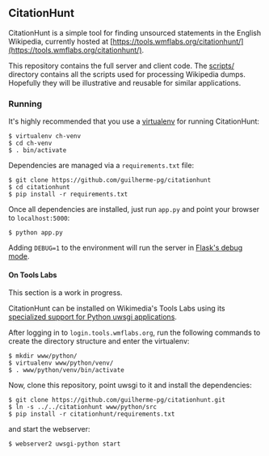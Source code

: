 ## CitationHunt

CitationHunt is a simple tool for finding unsourced statements in the English
Wikipedia, currently hosted at
[https://tools.wmflabs.org/citationhunt/](https://tools.wmflabs.org/citationhunt/).

This repository contains the full server and client code. The
[scripts/](https://github.com/guilherme-pg/citationhunt/tree/master/scripts)
directory contains all the scripts used for processing Wikipedia dumps.
Hopefully they will be illustrative and reusable for similar applications.

### Running

It's highly recommended that you use a
[virtualenv](https://pypi.python.org/pypi/virtualenv) for running CitationHunt:

```
$ virtualenv ch-venv
$ cd ch-venv
$ . bin/activate
```

Dependencies are managed via a `requirements.txt` file:

```
$ git clone https://github.com/guilherme-pg/citationhunt
$ cd citationhunt
$ pip install -r requirements.txt
```

Once all dependencies are installed, just run `app.py` and point your browser to
`localhost:5000`:

```
$ python app.py
```

Adding `DEBUG=1` to the environment will run the server in [Flask's debug
mode](http://flask.pocoo.org/docs/0.10/quickstart/#debug-mode).

#### On Tools Labs

This section is a work in progress.

CitationHunt can be installed on Wikimedia's Tools Labs using its [specialized
support for Python uwsgi
applications](https://wikitech.wikimedia.org/wiki/Help:Tool_Labs/Web#Python_.28uwsgi.29).

After logging in to `login.tools.wmflabs.org`, run the following commands to
create the directory structure and enter the virtualenv:

```
$ mkdir www/python/
$ virtualenv www/python/venv/
$ . www/python/venv/bin/activate
```

Now, clone this repository, point uwsgi to it and install the dependencies:

```
$ git clone https://github.com/guilherme-pg/citationhunt.git
$ ln -s ../../citationhunt www/python/src
$ pip install -r citationhunt/requirements.txt
```

and start the webserver:

```
$ webserver2 uwsgi-python start
```
